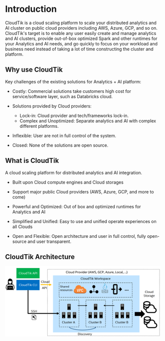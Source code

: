 # Introduction

CloudTik is a cloud scaling platform to scale your distributed analytics and AI cluster on public cloud providers including AWS, Azure, GCP, and so on. 
CloudTik's target is to enable any user easily create and manage analytics and AI clusters, provide out-of-box optimized Spark and other runtimes for your Analytics and AI needs,
and go quickly to focus on your workload and business need instead of taking a lot of time constructing the cluster and platform.

## Why use CloudTik

Key challenges of the existing solutions for Analytics + AI platform: 

- Costly: Commercial solutions take customers high cost for service/software layer, such as Databricks cloud. 

- Solutions provided by Cloud providers:

    - Lock-in: Cloud provider and tech/frameworks lock-in. 
    - Complex and Unoptimized: Separate analytics and AI with complex different platforms. 

- Inflexible: User are not in full control of the system.

- Closed: None of the solutions are open source.


## What is CloudTik

A cloud scaling platform for distributed analytics and AI integration.

- Built upon Cloud compute engines and Cloud storages 

- Support major public Cloud providers (AWS, Azure, GCP, and more to come) 

- Powerful and Optimized: Out of box and optimized runtimes for Analytics and AI 

- Simplified and Unified: Easy to use and unified operate experiences on all Clouds 

- Open and Flexible: Open architecture and user in full control, fully open-source and user transparent. 

## CloudTik Architecture

![High Level Architecture](../../image/high-level-architecture.png)


